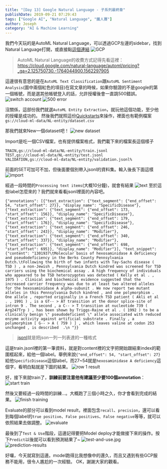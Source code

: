 ```yaml
---
title: "[Day 13] Google Natural Language - 子系列最終章"
publishDate: 2019-09-21 07:29:43
tags: ["Google AI", "Natural Language", "鐵人賽"]
author: Joseph
category: "AI & Machine Learning"
---
```


我們今天玩的是AutoML Natural Language，可以透過GCP左邊的sidebar，找到Natural Language打開，或直接點[這個連結](https://console.cloud.google.com/natural-language)
![GCP](GCP.jpg)

> AutoML Natural Language的收費方式記得先看這裡：https://cloud.google.com/natural-language/automl/pricing?_ga=2.125750730.-1764044900.1562297905

<!-- more -->

這邊很有意思的是在`AutoML Text Classification`跟`AutoML Sentiment Analysis`(圖中兩個紅色的項目)在寫文章的時候，如果你驗證的不是google的第一個帳號，而是選其他帳號登入的話，允許授權後會一直跳500錯誤。
![switch account](switch-account.jpg)
![500 error](500-error.jpg)

沒關係，這部份我們就選`AutoML Entity Extraction`，就玩他這個功能，至少他的授權是成功的。
然後我們就照這份[Quickstarts](https://cloud.google.com/natural-language/automl/entity-analysis/docs/quickstart)來操作，裡面也有範例檔案`gs://cloud-ml-data/NL-entity/dataset.csv`

那我們就來New一個dataset吧！
![new dataset](new-dataset.jpg)

Import是吃一個CSV檔案，也有提供檔案格式，我們載下來的檔案長這個樣子
```shell
TRAIN,gs://cloud-ml-data/NL-entity/train.jsonl
TEST,gs://cloud-ml-data/NL-entity/test.jsonl
VALIDATION,gs://cloud-ml-data/NL-entity/validation.jsonl%
```
前面的SET可加可不加，但後面要個別帶入jsonl的資料集。輸入後長下面這樣
![import](import.jpg)

經過一段時間的`Processing text items`(大概10分鐘)，就會有結果
![text](texts.jpg)
至於這些label怎麼來的？我們就來看看jsonl裡面的內容吧。
```
{"annotations": [{"text_extraction": {"text_segment": {"end_offset": 54, "start_offset": 27}}, "display_name": "SpecificDisease"}, {"text_extraction": {"text_segment": {"end_offset": 173, "start_offset": 156}}, "display_name": "SpecificDisease"}, {"text_extraction": {"text_segment": {"end_offset": 179, "start_offset": 176}}, "display_name": "SpecificDisease"}, {"text_extraction": {"text_segment": {"end_offset": 246, "start_offset": 243}}, "display_name": "Modifier"}, {"text_extraction": {"text_segment": {"end_offset": 340, "start_offset": 337}}, "display_name": "Modifier"}, {"text_extraction": {"text_segment": {"end_offset": 698, "start_offset": 695}}, "display_name": "Modifier"}], "text_snippet": {"content": "1301937\tMolecular basis of hexosaminidase A deficiency and pseudodeficiency in the Berks County Pennsylvania Dutch.\tFollowing the birth of two infants with Tay-Sachs disease ( TSD ) , a non-Jewish , Pennsylvania Dutch kindred was screened for TSD carriers using the biochemical assay . A high frequency of individuals who appeared to be TSD heterozygotes was detected ( Kelly et al . , 1975 ) . Clinical and biochemical evidence suggested that the increased carrier frequency was due to at least two altered alleles for the hexosaminidase A alpha-subunit . We now report two mutant alleles in this Pennsylvania Dutch kindred , and one polymorphism . One allele , reported originally in a French TSD patient ( Akli et al . , 1991 ) , is a GT-- > AT transition at the donor splice-site of intron 9 . The second , a C-- > T transition at nucleotide 739 ( Arg247Trp ) , has been shown by Triggs-Raine et al . ( 1992 ) to be a clinically benign \" pseudodeficient \" allele associated with reduced enzyme activity against artificial substrate . Finally , a polymorphism [ G-- > A ( 759 ) ] , which leaves valine at codon 253 unchanged , is described  .\n "}}
```
> [jsonl](http://jsonlines.org/)就是把json一列一列表達的一種格式
>  
這是train.jsonl裡的第一筆資料，就是對content裡的文字把開始跟結束index的範圍框起來，給他一個label。舉例來說`{"end_offset": 54, "start_offset": 27}`給他`SpecificDisease`這個label，而27~54就是`hexosaminidase A deficiency`這個字，看明白點就是下圖的結果。
![row 1 result](row-1-result.jpg)

好，接下來就train了，**訓練前要注意他有建議至少要100個annotation**：
![start train](start-train.jpg)

然後又要經過一段時間的訓練...。大概跑了三個小時之久，你才會看到完成的結果。
![finish training](finish-training.jpg)

Evaluate的部分可以看到model result，裡面包含`recall`、`precision`，還可以看到每個label的`true positive`、`False positives`、`False negative`等等，就可以依照結果去做調整。
![evaluate](evaluate.jpg)

最後到了`Test & Use`階段，這邊記得要把Model deploy才能做接下來的操作。按下`Predict`以後就可以看到預測結果了~
![test-and-use.jpg](test-and-use.jpg)
![prediction-results](prediction-results.jpg)

好囉，今天就寫到這邊。model跑得比我想像中的還久，而且又遇到有些GCP服務不能用，很令人尷尬的一次經驗。
OK，謝謝大家的觀看。
